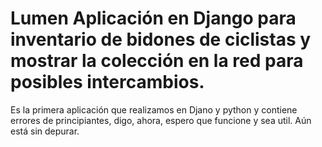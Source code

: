 # Lumen Aplicación en Django para inventario de bidones de ciclistas y mostrar la colección en la red para posibles intercambios.
Es la primera aplicación que realizamos en Djano y python y contiene errores de principiantes, digo, ahora, espero que funcione y sea util.
Aún está sin depurar.
